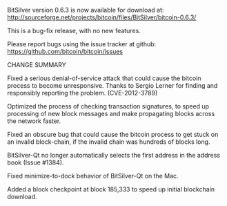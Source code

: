 BitSilver version 0.6.3 is now available for download at:
  http://sourceforge.net/projects/bitcoin/files/BitSilver/bitcoin-0.6.3/

This is a bug-fix release, with no new features.

Please report bugs using the issue tracker at github:
  https://github.com/bitcoin/bitcoin/issues

CHANGE SUMMARY

Fixed a serious denial-of-service attack that could cause the
bitcoin process to become unresponsive. Thanks to Sergio Lerner
for finding and responsibly reporting the problem. (CVE-2012-3789)

Optimized the process of checking transaction signatures, to
speed up processing of new block messages and make propagating
blocks across the network faster.

Fixed an obscure bug that could cause the bitcoin process to get
stuck on an invalid block-chain, if the invalid chain was
hundreds of blocks long.

BitSilver-Qt no longer automatically selects the first address
in the address book (Issue #1384).

Fixed minimize-to-dock behavior of BitSilver-Qt on the Mac.

Added a block checkpoint at block 185,333 to speed up initial
blockchain download.
